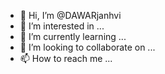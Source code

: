 - 👋 Hi, I’m @DAWARjanhvi
- 👀 I’m interested in ...
- 🌱 I’m currently learning ...
- 💞️ I’m looking to collaborate on ...
- 📫 How to reach me ...

<!---
DAWARjanhvi/DAWARjanhvi is a ✨ special ✨ repository because its `README.md` (this file) appears on your GitHub profile.
You can click the Preview link to take a look at your changes.
--->
